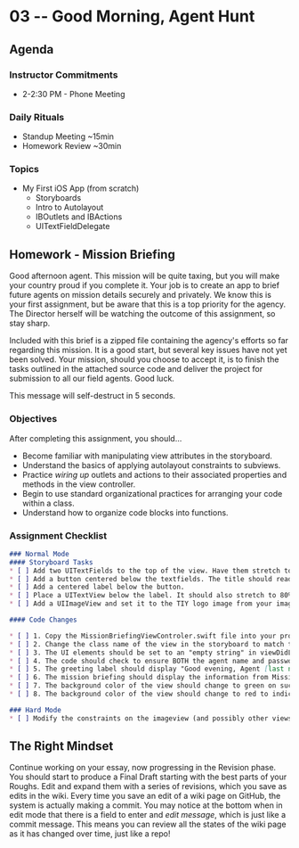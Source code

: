 # 03 -- Good Morning, Agent Hunt

## Agenda
### Instructor Commitments
* 2-2:30 PM - Phone Meeting

### Daily Rituals

* Standup Meeting ~15min
* Homework Review ~30min

### Topics
* My First iOS App (from scratch)
	* Storyboards
	* Intro to Autolayout
	* IBOutlets and IBActions
	* UITextFieldDelegate

## Homework - Mission Briefing

Good afternoon agent. This mission will be quite taxing, but you will make your country proud if you complete it. Your job is to create an app to brief future agents on mission details securely and privately. We know this is your first assignment, but be aware that this is a top priority for the agency. The Director herself will be watching the outcome of this assignment, so stay sharp.

Included with this brief is a zipped file containing the agency's efforts so far regarding this mission. It is a good start, but several key issues have not yet been solved. Your mission, should you choose to accept it, is to finish the tasks outlined in the attached source code and deliver the project for submission to all our field agents. Good luck.

This message will self-destruct in 5 seconds.

### Objectives

After completing this assignment, you should…

* Become familiar with manipulating view attributes in the storyboard.
* Understand the basics of applying autolayout constraints to subviews.
* Practice _wiring up_ outlets and actions to their associated properties and methods in the view controller.
* Begin to use standard organizational practices for arranging your code within a class.
* Understand how to organize code blocks into functions.

### Assignment Checklist
```markdown
### Normal Mode
#### Storyboard Tasks
* [ ] Add two UITextFields to the top of the view. Have them stretch to 80% of their superview's width.
* [ ] Add a button centered below the textfields. The title should read "Authenticate".
* [ ] Add a centered label below the button.
* [ ] Place a UITextView below the label. It should also stretch to 80% of its superview's width (hint: you can instead use a constraint to make it the same width as one of the textfields, which will have the same effect).
* [ ] Add a UIImageView and set it to the TIY logo image from your image assets. It should be centered with the rest of the elements.

#### Code Changes

* [ ] 1. Copy the MissionBriefingViewControler.swift file into your project, and delete the ViewConroller.swift file that Xcode created for you.
* [ ] 2. Change the class name of the view in the storyboard to match the class you just imported.
* [ ] 3. The UI elements should be set to an "empty string" in viewDidLoad of the ViewController class.
* [ ] 4. The code should check to ensure BOTH the agent name and password fields are nonempty before allowing authentication.
* [ ] 5. The greeting label should display "Good evening, Agent [last name]", where the agent's last name is pulled from the textfield.
* [ ] 6. The mission briefing should display the information from MissionBriefing.txt (copy-paste, you don't have to read from the file). It also contains a placeholder for the agent's last name.
* [ ] 7. The background color of the view should change to green on successful authentication of the agent.
* [ ] 8. The background color of the view should change to red to indicate a failed login of the agent.

### Hard Mode
* [ ] Modify the constraints on the imageview (and possibly other views) to cause the logo to shrink when switching to landscape orientation (the current constraints cause it to float off the bottom of the viewable screen). 
```
## The Right Mindset

Continue working on your essay, now progressing in the Revision phase. You should start to produce a Final Draft starting with the best parts of your Roughs. Edit and expand them with a series of revisions, which you save as edits in the wiki. Every time you save an edit of a wiki page on GitHub, the system is actually making a commit. You may notice at the bottom when in edit mode that there is a field to enter and _edit message_, which is just like a commit message. This means you can review all the states of the wiki page as it has changed over time, just like a repo!